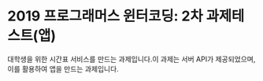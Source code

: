 # 2019 프로그래머스 윈터코딩: 2차 과제테스트(앱)
대학생을 위한 시간표 서비스를 만드는 과제입니다.이 과제는 서버 API가 제공되었으며, 이를 활용하여 앱을 만드는 과제입니다.
